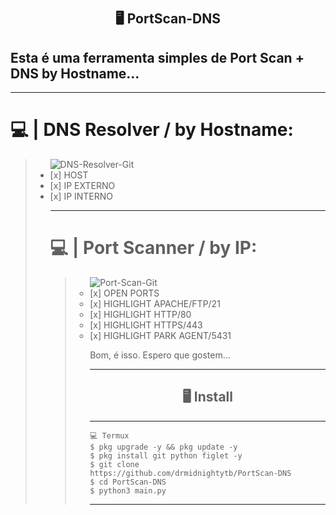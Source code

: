 # <h2 align="center">🖥 PortScan-DNS</h2>

Esta é uma ferramenta simples de Port Scan + DNS by Hostname...
---------------------------------------------------------------------------


<hr>

<h1>💻 | DNS Resolver / by Hostname:</h1>
<blockquote>
  <ul>
    <img src="https://i.ibb.co/w4TWK3w/DNS-Resolver-Git.png" alt="DNS-Resolver-Git" border="0" aling="left">
    <li> [x] HOST </li>
    <li> [x] IP EXTERNO </li>
    <li> [x] IP INTERNO </li>


<hr>

<h1>💻 | Port Scanner / by IP:</h1>
<blockquote>
  <ul>
    <img src="https://i.ibb.co/QkbWFH8/Port-Scan-Git.png" alt="Port-Scan-Git" border="0">
    <li> [x] OPEN PORTS </li>
    <li> [x] HIGHLIGHT APACHE/FTP/21 </li>
    <li> [x] HIGHLIGHT HTTP/80 </li>
    <li> [x] HIGHLIGHT HTTPS/443 </li>
    <li> [x] HIGHLIGHT PARK AGENT/5431 </li>

Bom, é isso. Espero que gostem...

---------------------------------------------------------------------------

<h2 align="center">🖥 Install</h2>

---------------------------------------------------------------------------

```
💻 Termux
$ pkg upgrade -y && pkg update -y
$ pkg install git python figlet -y
$ git clone https://github.com/drmidnightytb/PortScan-DNS
$ cd PortScan-DNS
$ python3 main.py
```

---------------------------------------------------------------------------

